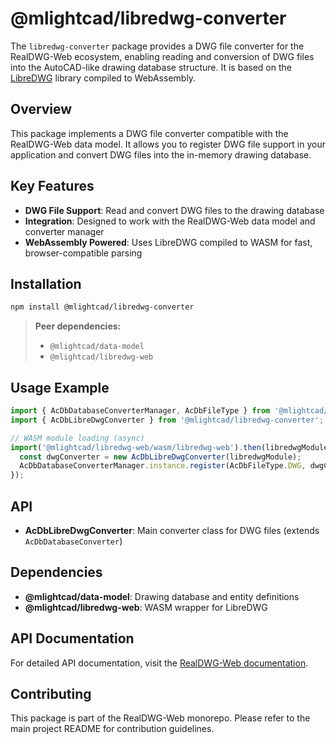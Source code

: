 # @mlightcad/libredwg-converter

The `libredwg-converter` package provides a DWG file converter for the RealDWG-Web ecosystem, enabling reading and conversion of DWG files into the AutoCAD-like drawing database structure. It is based on the [LibreDWG](https://www.gnu.org/software/libredwg/) library compiled to WebAssembly.

## Overview

This package implements a DWG file converter compatible with the RealDWG-Web data model. It allows you to register DWG file support in your application and convert DWG files into the in-memory drawing database.

## Key Features

- **DWG File Support**: Read and convert DWG files to the drawing database
- **Integration**: Designed to work with the RealDWG-Web data model and converter manager
- **WebAssembly Powered**: Uses LibreDWG compiled to WASM for fast, browser-compatible parsing

## Installation

```bash
npm install @mlightcad/libredwg-converter
```

> **Peer dependencies:**
> - `@mlightcad/data-model`
> - `@mlightcad/libredwg-web`

## Usage Example

```typescript
import { AcDbDatabaseConverterManager, AcDbFileType } from '@mlightcad/data-model';
import { AcDbLibreDwgConverter } from '@mlightcad/libredwg-converter';

// WASM module loading (async)
import('@mlightcad/libredwg-web/wasm/libredwg-web').then(libredwgModule => {
  const dwgConverter = new AcDbLibreDwgConverter(libredwgModule);
  AcDbDatabaseConverterManager.instance.register(AcDbFileType.DWG, dwgConverter);
});
```

## API

- **AcDbLibreDwgConverter**: Main converter class for DWG files (extends `AcDbDatabaseConverter`)

## Dependencies

- **@mlightcad/data-model**: Drawing database and entity definitions
- **@mlightcad/libredwg-web**: WASM wrapper for LibreDWG

## API Documentation

For detailed API documentation, visit the [RealDWG-Web documentation](https://mlight-lee.github.io/realdwg-web/).

## Contributing

This package is part of the RealDWG-Web monorepo. Please refer to the main project README for contribution guidelines. 